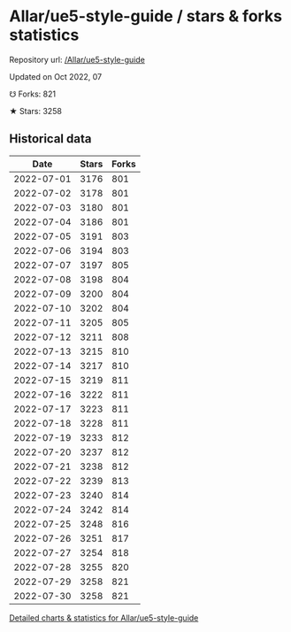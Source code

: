 # Allar/ue5-style-guide / stars & forks statistics

Repository url: [/Allar/ue5-style-guide](https://github.com/Allar/ue5-style-guide)

Updated on Oct 2022, 07

☋ Forks: 821

★ Stars: 3258

## Historical data
| Date | Stars | Forks |
|------|-------|-------|
| 2022-07-01 | 3176 | 801 | 
| 2022-07-02 | 3178 | 801 | 
| 2022-07-03 | 3180 | 801 | 
| 2022-07-04 | 3186 | 801 | 
| 2022-07-05 | 3191 | 803 | 
| 2022-07-06 | 3194 | 803 | 
| 2022-07-07 | 3197 | 805 | 
| 2022-07-08 | 3198 | 804 | 
| 2022-07-09 | 3200 | 804 | 
| 2022-07-10 | 3202 | 804 | 
| 2022-07-11 | 3205 | 805 | 
| 2022-07-12 | 3211 | 808 | 
| 2022-07-13 | 3215 | 810 | 
| 2022-07-14 | 3217 | 810 | 
| 2022-07-15 | 3219 | 811 | 
| 2022-07-16 | 3222 | 811 | 
| 2022-07-17 | 3223 | 811 | 
| 2022-07-18 | 3228 | 811 | 
| 2022-07-19 | 3233 | 812 | 
| 2022-07-20 | 3237 | 812 | 
| 2022-07-21 | 3238 | 812 | 
| 2022-07-22 | 3239 | 813 | 
| 2022-07-23 | 3240 | 814 | 
| 2022-07-24 | 3242 | 814 | 
| 2022-07-25 | 3248 | 816 | 
| 2022-07-26 | 3251 | 817 | 
| 2022-07-27 | 3254 | 818 | 
| 2022-07-28 | 3255 | 820 | 
| 2022-07-29 | 3258 | 821 | 
| 2022-07-30 | 3258 | 821 | 


[Detailed charts & statistics for Allar/ue5-style-guide](https://reviewgithub.com/rep/Allar/ue5-style-guide)
